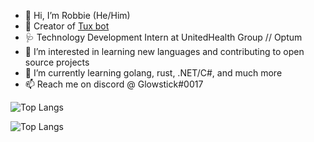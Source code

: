 - 👋 Hi, I’m Robbie (He/Him)
- 🐧 Creator of [Tux bot](https://tuxthebot.dev)
- 🩺 Technology Development Intern at UnitedHealth Group // Optum
- 👀 I’m interested in learning new languages and contributing to open source projects
- 🌱 I’m currently learning golang, rust, .NET/C#, and much more
- 📫 Reach me on discord @ Glowstick#0017

![Top Langs](https://github-readme-stats.vercel.app/api?username=Glowstick0017&show_icons=true&theme=synthwave)

![Top Langs](https://github-readme-stats.vercel.app/api/top-langs/?username=Glowstick0017&theme=synthwave)
<!---
Glowstick0017/Glowstick0017 is a ✨ special ✨ repository because its `README.md` (this file) appears on your GitHub profile.
You can click the Preview link to take a look at your changes.
--->
